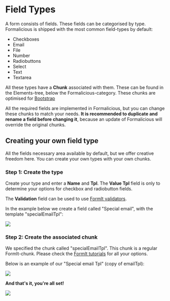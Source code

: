 # Field Types

A form consists of fields. These fields can be categorised by type. Formalicious is shipped with the most common field-types by default:

- Checkboxes
- Email
- File
- Number
- Radiobuttons
- Select
- Text
- Textarea

All these types have a **Chunk** associated with them. These can be found in the Elements-tree, below the Formalicious-category.
These chunks are optimised for [Bootstrap][1]

All the required fields are implemented in Formalicious, but you can change these chunks to match your needs.
**It is recommended to duplicate and rename a field before changing it**, because an update of Formalicious will override the original chunks.

## Creating your own field type

All the fields necessary area available by default, but we offer creative freedom here. You can create your own types with your own chunks.

### Step 1: Create the type

Create your type and enter a **Name** and **Tpl**. The **Value Tpl** field is only to determine your options for checkbox and radiobutton fields.

The **Validation** field can be used to use [FormIt validators][2].

In the example below we create a field called "Special email", with the template "specialEmailTpl":

[![](https://file.modx.pro/files/d/7/a/d7ae1dc71e9b71a1a03521d584571b80s.jpg)](https://file.modx.pro/files/d/7/a/d7ae1dc71e9b71a1a03521d584571b80.png)

### Step 2: Create the associated chunk

We specified the chunk called "specialEmailTpl". This chunk is a regular FormIt-chunk.
Please check the [FormIt tutorials][3] for all your options.

Below is an example of our "Special email Tpl" (copy of emailTpl):

[![](https://file.modx.pro/files/4/6/7/46728999a4efeff2b6d556cf643cc8ccs.jpg)](https://file.modx.pro/files/4/6/7/46728999a4efeff2b6d556cf643cc8cc.png)

**And that's it, you're all set!**

[![](https://file.modx.pro/files/8/2/1/8214b0b96a62c7421e1df59477accbeds.jpg)](https://file.modx.pro/files/8/2/1/8214b0b96a62c7421e1df59477accbed.png)

[1]: http://getbootstrap.com
[2]: https://docs.modx.com/extras/revo/formit/formit.validators
[3]: https://docs.modx.com/extras/revo/formit/formit.tutorials-and-examples/
